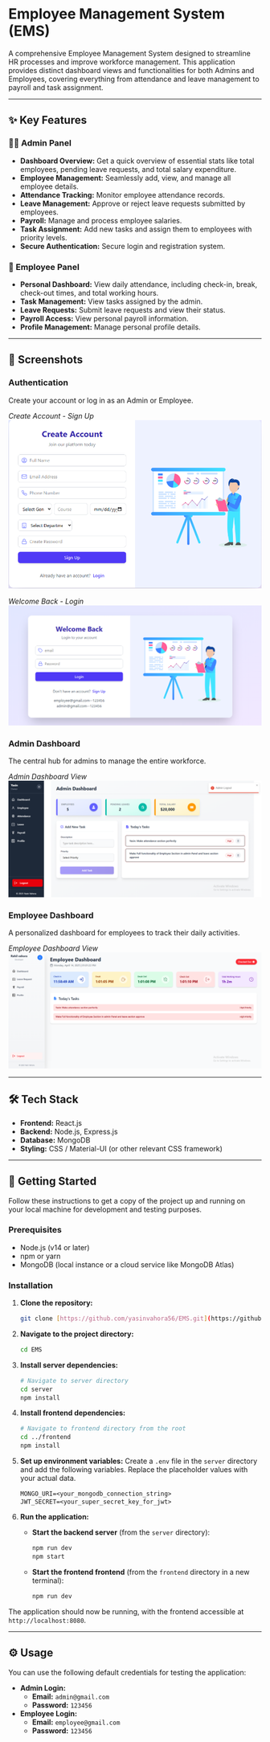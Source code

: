 # Employee Management System (EMS)

A comprehensive Employee Management System designed to streamline HR processes and improve workforce management. This application provides distinct dashboard views and functionalities for both Admins and Employees, covering everything from attendance and leave management to payroll and task assignment.

---

## ✨ Key Features

### 👨‍💼 Admin Panel
* **Dashboard Overview:** Get a quick overview of essential stats like total employees, pending leave requests, and total salary expenditure.
* **Employee Management:** Seamlessly add, view, and manage all employee details.
* **Attendance Tracking:** Monitor employee attendance records.
* **Leave Management:** Approve or reject leave requests submitted by employees.
* **Payroll:** Manage and process employee salaries.
* **Task Assignment:** Add new tasks and assign them to employees with priority levels.
* **Secure Authentication:** Secure login and registration system.

### 👷 Employee Panel
* **Personal Dashboard:** View daily attendance, including check-in, break, check-out times, and total working hours.
* **Task Management:** View tasks assigned by the admin.
* **Leave Requests:** Submit leave requests and view their status.
* **Payroll Access:** View personal payroll information.
* **Profile Management:** Manage personal profile details.

---

## 📸 Screenshots

### **Authentication**
Create your account or log in as an Admin or Employee.

*Create Account - Sign Up*
![Create Account Page](/frontend/image/Signup_page.png)

*Welcome Back - Login*
![Login Page](/frontend/image/Login_page.png)


### **Admin Dashboard**
The central hub for admins to manage the entire workforce.

*Admin Dashboard View*
![Admin Dashboard](/frontend/image/admin_dashboard.png)

### **Employee Dashboard**
A personalized dashboard for employees to track their daily activities.

*Employee Dashboard View*
![Employee Dashboard](/frontend/image/user_dashboard.png)

---

## 🛠️ Tech Stack

* **Frontend:** React.js
* **Backend:** Node.js, Express.js
* **Database:** MongoDB
* **Styling:** CSS / Material-UI (or other relevant CSS framework)

---

## 🚀 Getting Started

Follow these instructions to get a copy of the project up and running on your local machine for development and testing purposes.

### **Prerequisites**
* Node.js (v14 or later)
* npm or yarn
* MongoDB (local instance or a cloud service like MongoDB Atlas)

### **Installation**

1.  **Clone the repository:**
    ```sh
    git clone [https://github.com/yasinvahora56/EMS.git](https://github.com/yasinvahora56/EMS.git)
    ```
2.  **Navigate to the project directory:**
    ```sh
    cd EMS
    ```
3.  **Install server dependencies:**
    ```sh
    # Navigate to server directory
    cd server
    npm install
    ```
4.  **Install frontend dependencies:**
    ```sh
    # Navigate to frontend directory from the root
    cd ../frontend
    npm install
    ```
5.  **Set up environment variables:**
    Create a `.env` file in the `server` directory and add the following variables. Replace the placeholder values with your actual data.
    ```
    MONGO_URI=<your_mongodb_connection_string>
    JWT_SECRET=<your_super_secret_key_for_jwt>
    ```

6.  **Run the application:**
    * **Start the backend server** (from the `server` directory):
        ```sh
        npm run dev
        npm start
        ```
    * **Start the frontend frontend** (from the `frontend` directory in a new terminal):
        ```sh
        npm run dev
        ```

The application should now be running, with the frontend accessible at `http://localhost:8080`.

---

## ⚙️ Usage

You can use the following default credentials for testing the application:

* **Admin Login:**
    * **Email:** `admin@gmail.com`
    * **Password:** `123456`
* **Employee Login:**
    * **Email:** `employee@gmail.com`
    * **Password:** `123456`
